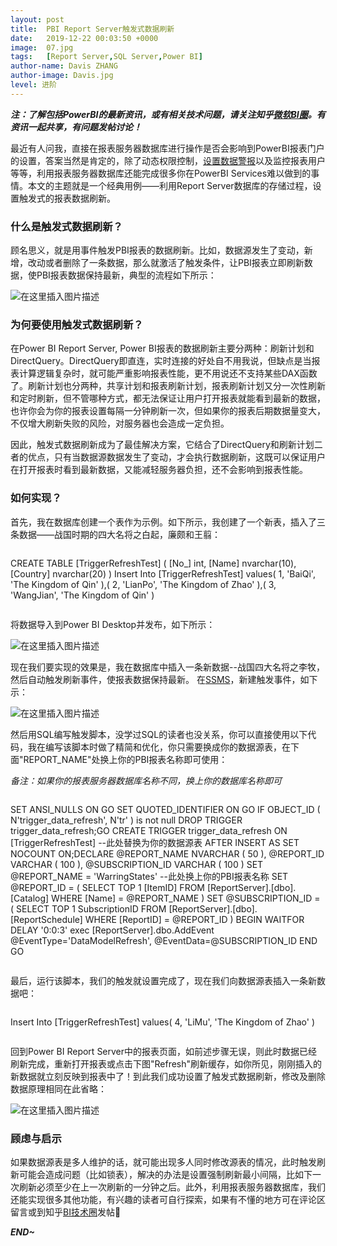 ```yaml
---
layout: post
title:  PBI Report Server触发式数据刷新
date:   2019-12-22 00:03:50 +0000
image:  07.jpg
tags:   [Report Server,SQL Server,Power BI]
author-name: Davis ZHANG
author-image: Davis.jpg
level: 进阶
---
```


***注：了解包括PowerBI的最新资讯，或有相关技术问题，请关注知乎[微软BI圈](https://www.zhihu.com/club/1189912932908257280?ab_signature=CiRBS0Fqc2xNRUNSQkxCZklPdmJXSGxBY1ZYWmN0WEQ2RURRaz0SIGE5MTkyMTI2ODM3MTJlZmY5ZjgxNTkxNGRhZjYzZjIxGhAIARIGNi4yNC4xGgQxNzky)。有资讯一起共享，有问题发帖讨论！***

最近有人问我，直接在报表服务器数据库进行操作是否会影响到PowerBI报表门户的设置，答案当然是肯定的，除了动态权限控制，[设置数据警报]({{site.baseurl}}/set-email-alert-pbi-reportserver/)以及监控报表用户等等，利用报表服务器数据库还能完成很多你在PowerBI Services难以做到的事情。本文的主题就是一个经典用例——利用Report Server数据库的存储过程，设置触发式的报表数据刷新。

### 什么是触发式数据刷新？

顾名思义，就是用事件触发PBI报表的数据刷新。比如，数据源发生了变动，新增，改动或者删除了一条数据，那么就激活了触发条件，让PBI报表立即刷新数据，使PBI报表数据保持最新，典型的流程如下所示：

![在这里插入图片描述](https://img-blog.csdnimg.cn/20191222124218784.png)


### 为何要使用触发式数据刷新？

在Power BI Report Server, Power BI报表的数据刷新主要分两种：刷新计划和DirectQuery。DirectQuery即直连，实时连接的好处自不用我说，但缺点是当报表计算逻辑复杂时，就可能严重影响报表性能，更不用说还不支持某些DAX函数了。刷新计划也分两种，共享计划和报表刷新计划，报表刷新计划又分一次性刷新和定时刷新，但不管哪种方式，都无法保证让用户打开报表就能看到最新的数据，也许你会为你的报表设置每隔一分钟刷新一次，但如果你的报表后期数据量变大，不仅增大刷新失败的风险，对服务器也会造成一定负担。

因此，触发式数据刷新成为了最佳解决方案，它结合了DirectQuery和刷新计划二者的优点，只有当数据源数据发生了变动，才会执行数据刷新，这既可以保证用户在打开报表时看到最新数据，又能减轻服务器负担，还不会影响到报表性能。

### 如何实现？

首先，我在数据库创建一个表作为示例。如下所示，我创建了一个新表，插入了三条数据——战国时期的四大名将之白起，廉颇和王翦：

>```SQL
CREATE TABLE [TriggerRefreshTest]
(
[No_] int,
[Name] nvarchar(10),
[Country] nvarchar(20)
)
Insert Into [TriggerRefreshTest]
values(
1, 'BaiQi', 'The Kingdom of Qin'
),(
2, 'LianPo', 'The Kingdom of Zhao'
),(
3, 'WangJian', 'The Kingdom of Qin'
)
>```

将数据导入到Power BI Desktop并发布，如下所示：

![在这里插入图片描述](https://img-blog.csdnimg.cn/20191222124228488.png)

现在我们要实现的效果是，我在数据库中插入一条新数据--战国四大名将之李牧，然后自动触发刷新事件，使报表数据保持最新。
在[SSMS](https://docs.microsoft.com/zh-cn/sql/ssms/sql-server-management-studio-ssms?view=sql-server-ver15)，新建触发事件，如下示：

![在这里插入图片描述](https://img-blog.csdnimg.cn/20191222124244888.png)

然后用SQL编写触发脚本，没学过SQL的读者也没关系，你可以直接使用以下代码，我在编写该脚本时做了精简和优化，你只需要换成你的数据源表，在下面"REPORT_NAME"处换上你的PBI报表名称即可使用：

*备注：如果你的报表服务器数据库名称不同，换上你的数据库名称即可*

>```SQL
SET ANSI_NULLS ON
GO
SET QUOTED_IDENTIFIER ON
GO
IF OBJECT_ID
(
    N'trigger_data_refresh',
    N'tr'
) is not null
DROP TRIGGER trigger_data_refresh;GO
CREATE TRIGGER trigger_data_refresh 
ON [TriggerRefreshTest]  --此处替换为你的数据源表
AFTER INSERT
AS 
SET NOCOUNT ON;DECLARE @REPORT_NAME NVARCHAR
(
    50
),
@REPORT_ID VARCHAR
(
    100
),
@SUBSCRIPTION_ID VARCHAR
(
    100
)
SET @REPORT_NAME = 'WarringStates' --此处换上你的PBI报表名称
SET @REPORT_ID = 
(
    SELECT TOP 1 [ItemID]
    FROM [ReportServer].[dbo].[Catalog]
    WHERE [Name] = @REPORT_NAME
)
SET @SUBSCRIPTION_ID = 
(
    SELECT TOP 1 SubscriptionID
    FROM [ReportServer].[dbo].[ReportSchedule]
    WHERE [ReportID] = @REPORT_ID
)
BEGIN
WAITFOR DELAY '0:0:3'
exec [ReportServer].dbo.AddEvent 
@EventType='DataModelRefresh',
@EventData=@SUBSCRIPTION_ID
END
GO
>```

最后，运行该脚本，我们的触发就设置完成了，现在我们向数据源表插入一条新数据吧：

>```SQL
Insert Into [TriggerRefreshTest]
values(
4, 'LiMu', 'The Kingdom of Zhao'
)
>```

回到Power BI Report Server中的报表页面，如前述步骤无误，则此时数据已经刷新完成，重新打开报表或点击下图"Refresh"刷新缓存，如你所见，刚刚插入的新数据就立刻反映到报表中了！到此我们成功设置了触发式数据刷新，修改及删除数据原理相同在此省略：

![在这里插入图片描述](https://img-blog.csdnimg.cn/20191222124251938.png)

### 顾虑与启示

如果数据源表是多人维护的话，就可能出现多人同时修改源表的情况，此时触发刷新可能会造成问题（比如锁表），解决的办法是设置强制刷新最小间隔，比如下一次刷新必须至少在上一次刷新的一分钟之后。此外，利用报表服务器数据库，我们还能实现很多其他功能，有兴趣的读者可自行探索，如果有不懂的地方可在评论区留言或到知乎[BI技术圈](https://www.zhihu.com/club/1189912932908257280?ab_signature=CiRBS0Fqc2xNRUNSQkxCZklPdmJXSGxBY1ZYWmN0WEQ2RURRaz0SIGE5MTkyMTI2ODM3MTJlZmY5ZjgxNTkxNGRhZjYzZjIxGhAIARIGNi4yNC4xGgQxNzky)发帖🙂

***END~***
